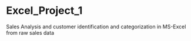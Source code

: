 # Excel_Project_1
Sales Analysis and customer identification and categorization in MS-Excel from raw sales data
